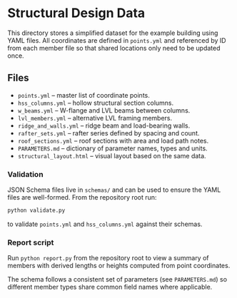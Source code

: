 # Structural Design Data

This directory stores a simplified dataset for the example building using YAML files. All coordinates are defined in `points.yml` and referenced by ID from each member file so that shared locations only need to be updated once.

## Files

- `points.yml` – master list of coordinate points.
- `hss_columns.yml` – hollow structural section columns.
- `w_beams.yml` – W-flange and LVL beams between columns.
- `lvl_members.yml` – alternative LVL framing members.
- `ridge_and_walls.yml` – ridge beam and load-bearing walls.
- `rafter_sets.yml` – rafter series defined by spacing and count.
- `roof_sections.yml` – roof sections with area and load path notes.
- `PARAMETERS.md` – dictionary of parameter names, types and units.
- `structural_layout.html` – visual layout based on the same data.

### Validation

JSON Schema files live in `schemas/` and can be used to ensure the YAML files
are well-formed. From the repository root run:

```bash
python validate.py
```

to validate `points.yml` and `hss_columns.yml` against their schemas.

### Report script

Run `python report.py` from the repository root to view a summary of members with derived lengths or heights computed from point coordinates.

The schema follows a consistent set of parameters (see `PARAMETERS.md`) so different member types share common field names where applicable.
